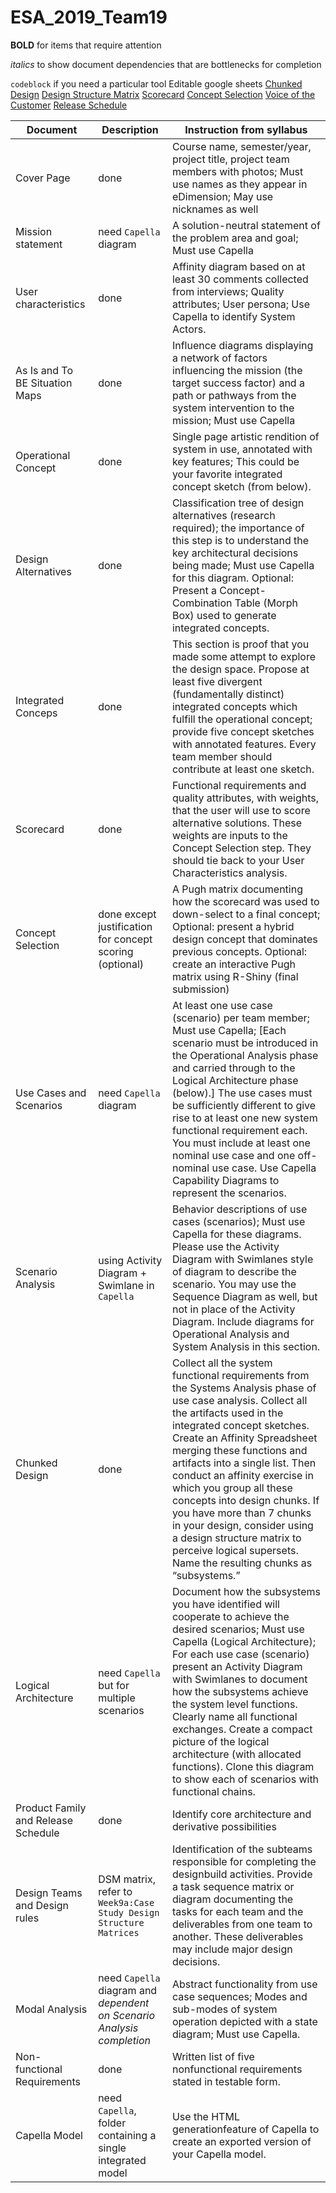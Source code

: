 ﻿# ESA_2019_Team19

**BOLD** for items that require attention

*italics* to show document dependencies that are bottlenecks for completion

`codeblock` if you need a particular tool
Editable google sheets
[Chunked Design](https://docs.google.com/spreadsheets/d/12HHjIVWmxLvm6yoqIpvMp_pcZSTJnbda5SESSHuIrEA/edit#gid=34869144)
[Design Structure Matrix](https://docs.google.com/spreadsheets/d/18Y3DqF3uevY35P_xvJgU_NmhfjASL0TgLiT21jg_7k0/edit)
[Scorecard](https://docs.google.com/spreadsheets/d/18Es3CEX2dZcaOi253DO5youI1pxuzUHaz3RLqjBLPbk/edit?ouid=108086303364394280436&usp=sheets_home&ths=true)
[Concept Selection](https://docs.google.com/spreadsheets/d/1nQbLr2O7ncUEzd9piEzts1UHxrCeQmAK8Ujal5AjBVc/edit#gid=1002868575)
[Voice of the Customer](https://docs.google.com/spreadsheets/d/1J_rVwAjjfovR8iVnXdo0x-lYpI5Hrqiq5RpqCOsDJ2U/edit?ouid=108086303364394280436&usp=sheets_home&ths=true)
[Release Schedule](https://docs.google.com/spreadsheets/d/1NZH6dPRPsqY4pAkFkPRWaOTm16UYyK4Zo6kgWf3MzV0/edit?ouid=108086303364394280436&usp=sheets_home&ths=true)

|Document|Description|Instruction from syllabus|
|--|--|--|
|Cover Page|done|Course name, semester/year, project title, project team members with photos; Must use names as they appear in eDimension; May use nicknames as well |
|Mission statement| need `Capella` diagram|A solution-neutral statement of the problem area and goal; Must use Capella|
|User characteristics| done |Affinity diagram based on at least 30 comments collected from interviews; Quality attributes; User persona; Use Capella to identify System Actors.|
|As Is and To BE Situation Maps| done|Influence diagrams displaying a network of factors influencing the mission (the target success factor) and a path or pathways from the system intervention to the mission; Must use Capella |for these maps. 
|Operational Concept| done |Single page artistic rendition of system in use, annotated with key features; This could be your favorite integrated concept sketch (from below).|
|Design Alternatives| done |Classification tree of design alternatives (research required); the importance of this step is to understand the key architectural decisions being made; Must use Capella for this diagram. Optional: Present a Concept-Combination Table (Morph Box) used to generate integrated concepts.|
|Integrated Conceps| done |This section is proof that you made some attempt to explore the design space. Propose at least five divergent (fundamentally distinct) integrated concepts which fulfill the operational concept; provide five concept sketches with annotated features. Every team member should contribute at least one sketch. |
|Scorecard|done|Functional requirements and quality attributes, with weights, that the user will use to score alternative solutions. These weights are inputs to the Concept Selection step. They should tie back to your User Characteristics analysis. |
|Concept Selection|done except justification for concept scoring (optional)|A Pugh matrix documenting how the scorecard was used to down-select to a final concept; Optional: present a hybrid design concept that dominates previous concepts. Optional: create an interactive Pugh matrix using R-Shiny (final submission) |
|Use Cases and Scenarios| need `Capella` diagram|At least one use case (scenario) per team member; Must use Capella; [Each scenario must be introduced in the Operational Analysis phase and carried through to the Logical Architecture phase (below).] The use cases must be sufficiently different to give rise to at least one new system functional requirement each. You must include at least one nominal use case and one off-nominal use case. Use Capella Capability Diagrams to represent the scenarios.|
|Scenario Analysis| using Activity Diagram + Swimlane in `Capella`|Behavior descriptions of use cases (scenarios); Must use Capella for these diagrams. Please use the Activity Diagram with Swimlanes style of diagram to describe the scenario. You may use the Sequence Diagram as well, but not in place of the Activity Diagram. Include diagrams for Operational Analysis and System Analysis in this section. |
|Chunked Design| done |Collect all the system functional requirements from the Systems Analysis phase of use case analysis. Collect all the artifacts used in the integrated concept sketches. Create an Affinity Spreadsheet merging these functions and artifacts into a single list. Then conduct an affinity exercise in which you group all these concepts into design chunks. If you have more than 7 chunks in your design, consider using a design structure matrix to perceive logical supersets. Name the resulting chunks as “subsystems.” |
|Logical Architecture|need `Capella` but for multiple scenarios|Document how the subsystems you have identified will cooperate to achieve the desired scenarios; Must use Capella (Logical Architecture); For each use case (scenario) present an Activity Diagram with Swimlanes to document how the subsystems achieve the system level functions. Clearly name all functional exchanges. Create a compact picture of the logical architecture (with allocated functions). Clone this diagram to show each of scenarios with functional chains. |
|Product Family and Release Schedule| done|Identify core architecture and derivative possibilities|
|Design Teams and Design rules| DSM matrix, refer to `Week9a:Case Study Design Structure Matrices`|Identification of the subteams responsible for completing the designbuild activities. Provide a task sequence matrix or diagram documenting the tasks for each team and the deliverables from one team to another. These deliverables may include major design decisions. |
|Modal Analysis| need `Capella` diagram and *dependent on Scenario Analysis completion*|Abstract functionality from use case sequences; Modes and sub-modes of system operation depicted with a state diagram; Must use Capella.|
|Non-functional Requirements| done |Written list of five nonfunctional requirements stated in testable form. |Written list of five nonfunctional requirements stated in testable form. |
|Capella Model| need `Capella`, folder containing a single integrated model|Use the HTML generationfeature of Capella to create an exported version of your Capella model. |

